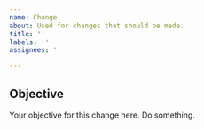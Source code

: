 ```yaml
---
name: Change
about: Used for changes that should be made.
title: ''
labels: ''
assignees: ''

---
```


## Objective
Your objective for this change here. Do something.
